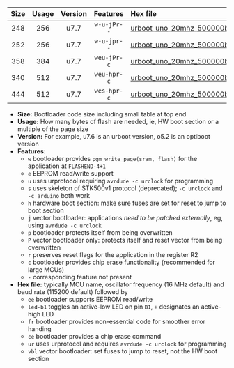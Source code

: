 |Size|Usage|Version|Features|Hex file|
|:-:|:-:|:-:|:-:|:--|
|248|256|u7.7|`w-u-jPr--`|[urboot_uno_20mhz_500000bps_led+b5_ur_vbl.hex](https://raw.githubusercontent.com/stefanrueger/urboot.hex/main/boards/uno/fcpu_20mhz/500000_bps/urboot_uno_20mhz_500000bps_led+b5_ur_vbl.hex)|
|252|256|u7.7|`w-u-jpr--`|[urboot_uno_20mhz_500000bps_led+b5_fr_ur_vbl.hex](https://raw.githubusercontent.com/stefanrueger/urboot.hex/main/boards/uno/fcpu_20mhz/500000_bps/urboot_uno_20mhz_500000bps_led+b5_fr_ur_vbl.hex)|
|358|384|u7.7|`weu-jPr-c`|[urboot_uno_20mhz_500000bps_ee_led+b5_fr_ce_ur_vbl.hex](https://raw.githubusercontent.com/stefanrueger/urboot.hex/main/boards/uno/fcpu_20mhz/500000_bps/urboot_uno_20mhz_500000bps_ee_led+b5_fr_ce_ur_vbl.hex)|
|340|512|u7.7|`weu-hpr-c`|[urboot_uno_20mhz_500000bps_ee_led+b5_fr_ce_ur.hex](https://raw.githubusercontent.com/stefanrueger/urboot.hex/main/boards/uno/fcpu_20mhz/500000_bps/urboot_uno_20mhz_500000bps_ee_led+b5_fr_ce_ur.hex)|
|444|512|u7.7|`wes-hpr-c`|[urboot_uno_20mhz_500000bps_ee_led+b5_fr_ce.hex](https://raw.githubusercontent.com/stefanrueger/urboot.hex/main/boards/uno/fcpu_20mhz/500000_bps/urboot_uno_20mhz_500000bps_ee_led+b5_fr_ce.hex)|

- **Size:** Bootloader code size including small table at top end
- **Usage:** How many bytes of flash are needed, ie, HW boot section or a multiple of the page size
- **Version:** For example, u7.6 is an urboot version, o5.2 is an optiboot version
- **Features:**
  + `w` bootloader provides `pgm_write_page(sram, flash)` for the application at `FLASHEND-4+1`
  + `e` EEPROM read/write support
  + `u` uses urprotocol requiring `avrdude -c urclock` for programming
  + `s` uses skeleton of STK500v1 protocol (deprecated); `-c urclock` and `-c arduino` both work
  + `h` hardware boot section: make sure fuses are set for reset to jump to boot section
  + `j` vector bootloader: applications *need to be patched externally*, eg, using `avrdude -c urclock`
  + `p` bootloader protects itself from being overwritten
  + `P` vector bootloader only: protects itself and reset vector from being overwritten
  + `r` preserves reset flags for the application in the register R2
  + `c` bootloader provides chip erase functionality (recommended for large MCUs)
  + `-` corresponding feature not present
- **Hex file:** typically MCU name, oscillator frequency (16 MHz default) and baud rate (115200 default) followed by
  + `ee` bootloader supports EEPROM read/write
  + `led-b1` toggles an active-low LED on pin `B1`, `+` designates an active-high LED
  + `fr` bootloader provides non-essential code for smoother error handing
  + `ce` bootloader provides a chip erase command
  + `ur` uses urprotocol and requires `avrdude -c urclock` for programming
  + `vbl` vector bootloader: set fuses to jump to reset, not the HW boot section
